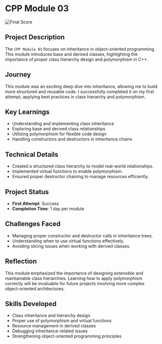 # CPP Module 03

![Final Score](https://i.ibb.co/fBtNwQS/image.png)

## Project Description
The `CPP Module 03` focuses on inheritance in object-oriented programming. This module introduces base and derived classes, highlighting the importance of proper class hierarchy design and polymorphism in C++.

## Journey
This module was an exciting deep dive into inheritance, allowing me to build more structured and reusable code. I successfully completed it on my first attempt, applying best practices in class hierarchy and polymorphism.

## Key Learnings
- Understanding and implementing class inheritance
- Exploring base and derived class relationships
- Utilizing polymorphism for flexible code design
- Handling constructors and destructors in inheritance chains

## Technical Details
- Created a structured class hierarchy to model real-world relationships.
- Implemented virtual functions to enable polymorphism.
- Ensured proper destructor chaining to manage resources efficiently.

## Project Status
- **First Attempt**: Success
- **Completion Time**: 1 day per module

## Challenges Faced
- Managing proper constructor and destructor calls in inheritance trees.
- Understanding when to use virtual functions effectively.
- Avoiding slicing issues when working with derived classes.

## Reflection
This module emphasized the importance of designing extensible and maintainable class hierarchies. Learning how to apply polymorphism correctly will be invaluable for future projects involving more complex object-oriented architectures.

## Skills Developed
- Class inheritance and hierarchy design
- Proper use of polymorphism and virtual functions
- Resource management in derived classes
- Debugging inheritance-related issues
- Strengthening object-oriented programming principles
